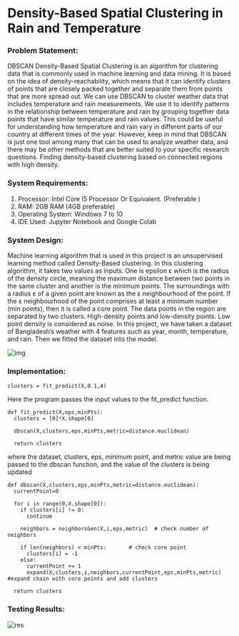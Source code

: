 # Density-Based Spatial Clustering in Rain and Temperature

### Problem Statement:

DBSCAN Density-Based Spatial Clustering is an algorithm for clustering data that is commonly
used in machine learning and data mining. It is based on the idea of density-reachability, which
means that it can identify clusters of points that are closely packed together and separate them
from points that are more spread out.
We can use DBSCAN to cluster weather data that includes temperature and rain measurements.
We use it to identify patterns in the relationship between temperature and rain by grouping
together data points that have similar temperature and rain values. This could be useful for
understanding how temperature and rain vary in different parts of our country at different times
of the year.
However, keep in mind that DBSCAN is just one tool among many that can be used to analyze
weather data, and there may be other methods that are better suited to your specific research
questions.
Finding density-based clustering based on connected regions with high density.

### System Requirements:

1. Processor: Intel Core I5 Processor Or Equivalent. (Preferable )
2. RAM: 2GB RAM (4GB preferable)
3. Operating System: Windows 7 to 10
4. IDE Used: Jupyter Notebook and Google Colab

### System Design:

Machine learning algorithm that is used in this project is an unsupervised learning method called
Density-Based clustering. In this clustering algorithm, it takes two values as inputs. One is
epsilon ε which is the radius of the density circle, meaning the maximum distance between two
points in the same cluster and another is the minimum points. The surroundings with a radius ε
of a given point are known as the ε neighbourhood of the point. If the ε neighbourhood of the
point comprises at least a minimum number (min points), then it is called a core point. The data
points in the region are separated by two clusters. High-density points and low-density points.
Low point density is considered as noise.
In this project, we have taken a dataset of Bangladesh’s weather with 4 features such as year,
month, temperature, and rain. Then we fitted the dataset into the model.

![img](https://user-images.githubusercontent.com/38730778/221421984-77874604-8aeb-42e3-8aeb-d6a6326b9132.JPG)

### Implementation:

```
clusters = fit_predict(X,0.1,4)
```

Here the program passes the input values to the fit_predict function.

```
def fit_predict(X,eps,minPts):
  clusters = [0]*X.shape[0]

  dbscan(X,clusters,eps,minPts,metric=distance.euclidean)

  return clusters
```

where the dataset, clusters, eps, minimum point, and metric value are being passed to the dbscan
function, and the value of the clusters is being updated

```
def dbscan(X,clusters,eps,minPts,metric=distance.euclidean):
  currentPoint=0

  for i in range(0,X.shape[0]):
    if clusters[i] != 0:
      continue

    neighbors = neighborsGen(X,i,eps,metric)  # check number of neighbors

    if len(neighbors) < minPts:       # check core point
      clusters[i] = -1
    else:
      currentPoint += 1
      expand(X,clusters,i,neighbors,currentPoint,eps,minPts,metric)    #expand chain with core points and add clusters

  return clusters
```

### Testing Results:

![res](https://user-images.githubusercontent.com/38730778/221422144-4e4d523d-a704-44be-a7e1-7161b2da5d77.JPG)

